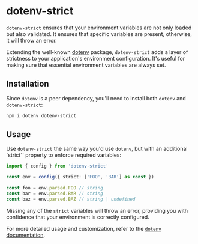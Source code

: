 # dotenv-strict

`dotenv-strict` ensures that your environment variables are not only loaded but
also validated. It ensures that specific variables are present, otherwise, it
will throw an error.

Extending the well-known [dotenv](https://www.npmjs.com/package/dotenv) package,
`dotenv-strict` adds a layer of strictness to your application's environment
configuration. It's useful for making sure that essential environment variables
are always set.

## Installation

Since `dotenv` is a peer dependency, you'll need to install both `dotenv` and
`dotenv-strict`:

```sh
npm i dotenv dotenv-strict
```

## Usage

Use `dotenv-strict` the same way you'd use `dotenv`, but with an additional
`strict`` property to enforce required variables:

```ts
import { config } from 'dotenv-strict'

const env = config({ strict: ['FOO', 'BAR'] as const })

const foo = env.parsed.FOO // string
const bar = env.parsed.BAR // string
const baz = env.parsed.BAZ // string | undefined
```

Missing any of the `strict` variables will throw an error, providing you with
confidence that your environment is correctly configured.

For more detailed usage and customization, refer to the
[`dotenv` documentation](https://github.com/motdotla/dotenv#options).
